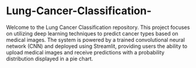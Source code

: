 # Lung-Cancer-Classification-
Welcome to the Lung Cancer Classification repository. This project focuses on utilizing deep learning techniques to predict cancer types based on medical images. The system is powered by a trained convolutional neural network (CNN) and deployed using Streamlit, providing users the ability to upload medical images and receive predictions with a probability distribution displayed in a pie chart.

